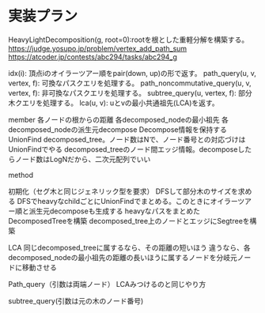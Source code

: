 # 実装プラン

HeavyLightDecomposition(g, root=0):rootを根とした重軽分解を構築する。
https://judge.yosupo.jp/problem/vertex_add_path_sum
https://atcoder.jp/contests/abc294/tasks/abc294_g

idx(i): 頂点iのオイラーツアー順をpair(down, up)の形で返す。
path_query(u, v, vertex, f): 可換なパスクエリを処理する。
path_noncommutative_query(u, v, vertex, f): 非可換なパスクエリを処理する。
subtree_query(u, vertex, f): 部分木クエリを処理する。
lca(u, v): uとvの最小共通祖先(LCA)を返す。

member
各ノードの根からの距離
各decomposed_nodeの最小祖先
各decomposed_nodeの派生元decompose
Decompose情報を保持するUnionFind
decomposed_tree。ノード数はNで、ノード番号との対応づけはUnionFindでやる
decomposed_treeのノード間エッジ情報。decomposeしたらノード数はLogNだから、二次元配列でいい



method

初期化（セグ木と同じジェネリック型を要求）
DFSして部分木のサイズを求める
DFSでheavyなchildごとにUnionFindでまとめる。このときにオイラーツアー順と派生元decomposeも生成する
heavyなパスをまとめたDecomposedTreeを構築
decomposed_tree上のノードとエッジにSegtreeを構築

LCA
同じdecomposed_treeに属するなら、その距離の短いほう
違うなら、各decomposed_nodeの最小祖先の距離の長いほうに属するノードを分岐元ノードに移動させる

Path_query（引数は両端ノード）
LCAみつけるのと同じやり方

subtree_query(引数は元の木のノード番号)
